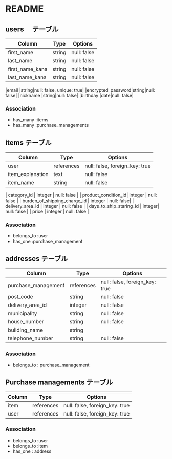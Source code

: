 # README

## users 　テーブル

|Column            |Type   |Options    |
|------------------|-------|-----------|
|first_name              |string|null: false|
|last_name              |string|null: false|
|first_name_kana     |string|null: false|
|last_name_kana |string|null: false|

|email             |string|null: false, unique: true|
|encrypted_password|string|null: false|
|nickname          |string|null: false|
|birthday          |date|null: false|


### Association

 - has_many :items
 - has_many :purchase_managements
 

 ## items テーブル

| Column   | Type      | Options     |
| ---------| --------- | ----------- |
| user             | references | null: false, foreign_key: true  |
| item_explanation       | text      | null: false |
| item_name        | string    | null: false |

| category_id      | integer  | null: false |
| product_condition_id| integer   | null: false |
| burden_of_shipping_charge_id   | integer    | null: false|
| delivery_area_id        | integer | null: false |
| days_to_ship_staring_id | integer| null: false |
| price                | integer | null: false |

### Association

 - belongs_to :user
 - has_one :purchase_management
 

 ## addresses テーブル

| Column   | Type      | Options     |
| ---------| --------- | ----------- |
|purchase_management|references | null: false, foreign_key: true  |
| post_code        | string | null: false |
| delivery_area_id | integer| null: false |
| municipality     | string | null: false |
| house_number     | string | null: false |
| building_name    | string |
| telephone_number | string | null: false |

### Association

- belongs_to  : purchase_management


 ## Purchase managements テーブル

| Column   | Type      | Options     |
| ---------| --------- | ----------- |
| item    | references | null: false, foreign_key: true |
| user    | references | null: false, foreign_key: true |


### Association

 - belongs_to :user
 - belongs_to :item
 - has_one : address

